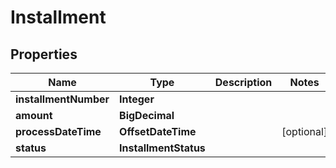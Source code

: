 

# Installment


## Properties

| Name | Type | Description | Notes |
|------------ | ------------- | ------------- | -------------|
|**installmentNumber** | **Integer** |  |  |
|**amount** | **BigDecimal** |  |  |
|**processDateTime** | **OffsetDateTime** |  |  [optional] |
|**status** | **InstallmentStatus** |  |  |



